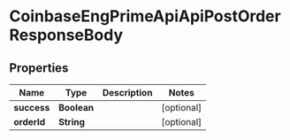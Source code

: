 
# CoinbaseEngPrimeApiApiPostOrderResponseBody

## Properties
Name | Type | Description | Notes
------------ | ------------- | ------------- | -------------
**success** | **Boolean** |  |  [optional]
**orderId** | **String** |  |  [optional]



